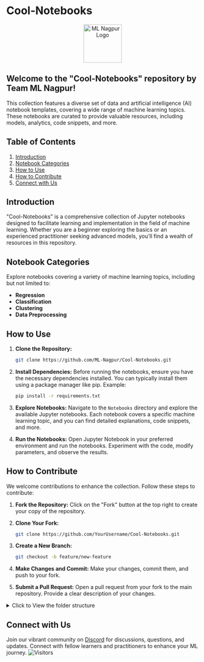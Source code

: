 # Cool-Notebooks

<p align="center"><img src="https://avatars.githubusercontent.com/u/142468240?s=400&u=9a340c3f66cca9b146fc035d39f3ab3fef26989a&v=4" alt="ML Nagpur Logo" width="auto" height="100" style="border-radius=20px;"></p>

## Welcome to the "Cool-Notebooks" repository by Team ML Nagpur! 

This collection features a diverse set of data and artificial intelligence (AI) notebook templates, covering a wide range of machine learning topics. These notebooks are curated to provide valuable resources, including models, analytics, code snippets, and more.

## Table of Contents

1. [Introduction](#introduction)
2. [Notebook Categories](#notebook-categories)
3. [How to Use](#how-to-use)
4. [How to Contribute](#how-to-contribute)
5. [Connect with Us](#connect-with-us)

## Introduction

"Cool-Notebooks" is a comprehensive collection of Jupyter notebooks designed to facilitate learning and implementation in the field of machine learning. Whether you are a beginner exploring the basics or an experienced practitioner seeking advanced models, you'll find a wealth of resources in this repository.

## Notebook Categories

Explore notebooks covering a variety of machine learning topics, including but not limited to:

- **Regression**
- **Classification**
- **Clustering**
- **Data Preprocessing**


## How to Use

1. **Clone the Repository:**
   ```bash
   git clone https://github.com/ML-Nagpur/Cool-Notebooks.git
   ```

2. **Install Dependencies:**
   Before running the notebooks, ensure you have the necessary dependencies installed. You can typically install them using a package manager like pip. Example:
   ```bash
   pip install -r requirements.txt
   ```

3. **Explore Notebooks:**
   Navigate to the `Notebooks` directory and explore the available Jupyter notebooks. Each notebook covers a specific machine learning topic, and you can find detailed explanations, code snippets, and more.

4. **Run the Notebooks:**
   Open Jupyter Notebook in your preferred environment and run the notebooks. Experiment with the code, modify parameters, and observe the results.

## How to Contribute

We welcome contributions to enhance the collection. Follow these steps to contribute:

1. **Fork the Repository:**
Click on the "Fork" button at the top right to create your copy of the repository.

2. **Clone Your Fork:**
   ```bash
   git clone https://github.com/YourUsername/Cool-Notebooks.git
   ```
3. **Create a New Branch:**
   ```bash
   git checkout -b feature/new-feature
   ```
4. **Make Changes and Commit:**
Make your changes, commit them, and push to your fork.

5. **Submit a Pull Request:**
Open a pull request from your fork to the main repository. Provide a clear description of your changes.

<details >
   <summary> Click to View the folder structure </summary>
# Cool-Notebooks

## Machine Learning Notebooks

### Automated ML Classification template

- [AutomatedClassification.ipynb](Cool-Notebooks/Machine%20Learning%20Notebooks/Automated%20ML%20Classification%20template/AutomatedClassification.ipynb)

### Categorise-Data-From-Single-Feature-Using-NLTK-main

- [All Sports Fitness and Outdoors.csv](Cool-Notebooks/Machine%20Learning%20Notebooks/Categorise-Data-From-Single-Feature-Using-NLTK-main/All%20Sports%20Fitness%20and%20Outdoors.csv)
- [CategorisationOfData_.ipynb](Cool-Notebooks/Machine%20Learning%20Notebooks/Categorise-Data-From-Single-Feature-Using-NLTK-main/CategorisationOfData_.ipynb)
- [README.md](Cool-Notebooks/Machine%20Learning%20Notebooks/Categorise-Data-From-Single-Feature-Using-NLTK-main/README.md)
- [sports.csv](Cool-Notebooks/Machine%20Learning%20Notebooks/Categorise-Data-From-Single-Feature-Using-NLTK-main/sports.csv)

### Classification

#### Logistic Regression/Python

- Color Blind Friendly Images
  - [logistic_regression_test_set.png](Cool-Notebooks/Machine%20Learning%20Notebooks/Classification/Logistic%20Regression/Python/Color%20Blind%20Friendly%20Images/logistic_regression_test_set.png)
  - [logistic_regression_training_set.png](Cool-Notebooks/Machine%20Learning%20Notebooks/Classification/Logistic%20Regression/Python/Color%20Blind%20Friendly%20Images/logistic_regression_training_set.png)
- [Social_Network_Ads.csv](Cool-Notebooks/Machine%20Learning%20Notebooks/Classification/Logistic%20Regression/Python/Social_Network_Ads.csv)
- [logistic_regression.ipynb](Cool-Notebooks/Machine%20Learning%20Notebooks/Classification/Logistic%20Regression/Python/logistic_regression.ipynb)
- [logistic_regression.py](Cool-Notebooks/Machine%20Learning%20Notebooks/Classification/Logistic%20Regression/Python/logistic_regression.py)

#### Decision Tree Classification

- Color Blind Friendly Images
  - [decision_tree_classification_test_set.png](Cool-Notebooks/Machine%20Learning%20Notebooks/Classification/Decision%20Tree%20Classification/Color%20Blind%20Friendly%20Images/decision_tree_classification_test_set.png)
  - [decision_tree_classification_training_set.png](Cool-Notebooks/Machine%20Learning%20Notebooks/Classification/Decision%20Tree%20Classification/Color%20Blind%20Friendly%20Images/decision_tree_classification_training_set.png)
- [Social_Network_Ads.csv](Cool-Notebooks/Machine%20Learning%20Notebooks/Classification/Decision%20Tree%20Classification/Social_Network_Ads.csv)
- [decision_tree_classification.ipynb](Cool-Notebooks/Machine%20Learning%20Notebooks/Classification/Decision%20Tree%20Classification/decision_tree_classification.ipynb)
- [decision_tree_classification.py](Cool-Notebooks/Machine%20Learning%20Notebooks/Classification/Decision%20Tree%20Classification/decision_tree_classification.py)

#### K-Nearest Neighbors (K-NN)

- Color Blind Friendly Images
  - [knn_test_set.png](Cool-Notebooks/Machine%20Learning%20Notebooks/Classification/K-Nearest%20Neighbors%20(K-NN)/Color%20Blind%20Friendly%20Images/knn_test_set.png)
  - [knn_training_set.png](Cool-Notebooks/Machine%20Learning%20Notebooks/Classification/K-Nearest%20Neighbors%20(K-NN)/Color%20Blind%20Friendly%20Images/knn_training_set.png)
- [Social_Network_Ads.csv](Cool-Notebooks/Machine%20Learning%20Notebooks/Classification/K-Nearest%20Neighbors%20(K-NN)/Social_Network_Ads.csv)
- [k_nearest_neighbors.ipynb](Cool-Notebooks/Machine%20Learning%20Notebooks/Classification/K-Nearest%20Neighbors%20(K-NN)/k_nearest_neighbors.ipynb)
- [k_nearest_neighbors.py](Cool-Notebooks/Machine%20Learning%20Notebooks/Classification/K-Nearest%20Neighbors%20(K-NN)/k_nearest_neighbors.py)

#### Kernel SVM

##### Color Blind Friendly Images
- [kernel_svm_test_set.png](Cool-Notebooks/Machine%20Learning%20Notebooks/Classification/direcMachine%20Learning%20Notebooksry/Classification/Kernel%20SVM/Color%20Blind%20Friendly%20Images/kernel_svm_test_set.png)
- [kernel_svm_training_set.png](Cool-Notebooks/Machine%20Learning%20Notebooks/Classification/direcMachine%20Learning%20Notebooksry/Classification/Kernel%20SVM/Color%20Blind%20Friendly%20Images/kernel_svm_training_set.png)

- [Social_Network_Ads.csv](Cool-Notebooks/Machine%20Learning%20Notebooks/Classification/direcMachine%20Learning%20Notebooksry/Classification/Kernel%20SVM/Social_Network_Ads.csv)
- [kernel_svm.ipynb](Cool-Notebooks/Machine%20Learning%20Notebooks/Classification/direcMachine%20Learning%20Notebooksry/Classification/Kernel%20SVM/kernel_svm.ipynb)
- [kernel_svm.py](Cool-Notebooks/Machine%20Learning%20Notebooks/Classification/direcMachine%20Learning%20Notebooksry/Classification/Kernel%20SVM/kernel_svm.py)

#### Naive Bayes

##### Color Blind Friendly Images
- [naive_bayes_test_set.png](Cool-Notebooks/Machine%20Learning%20Notebooks/Classification/direcMachine%20Learning%20Notebooksry/Classification/Naive%20Bayes/Color%20Blind%20Friendly%20Images/naive_bayes_test_set.png)
- [naive_bayes_training_set.png](Cool-Notebooks/Machine%20Learning%20Notebooks/Classification/direcMachine%20Learning%20Notebooksry/Classification/Naive%20Bayes/Color%20Blind%20Friendly%20Images/naive_bayes_training_set.png)

##### Files
- [Social_Network_Ads.csv](Cool-Notebooks/Machine%20Learning%20Notebooks/Classification/direcMachine%20Learning%20Notebooksry/Classification/Naive%20Bayes/Social_Network_Ads.csv)
- [naive_bayes.ipynb](Cool-Notebooks/Machine%20Learning%20Notebooks/Classification/direcMachine%20Learning%20Notebooksry/Classification/Naive%20Bayes/naive_bayes.ipynb)
- [naive_bayes.py](Cool-Notebooks/Machine%20Learning%20Notebooks/Classification/direcMachine%20Learning%20Notebooksry/Classification/Naive%20Bayes/naive_bayes.py)

#### Random Forest Classification

##### Color Blind Friendly Images
- [random_forest_classification_test_set.png](Cool-Notebooks/Machine%20Learning%20Notebooks/Classification/direcMachine%20Learning%20Notebooksry/Classification/Random%20Forest%20Classification/Color%20Blind%20Friendly%20Images/random_forest_classification_test_set.png)
- [random_forest_classification_training_set.png](Cool-Notebooks/Machine%20Learning%20Notebooks/Classification/direcMachine%20Learning%20Notebooksry/Classification/Random%20Forest%20Classification/Color%20Blind%20Friendly%20Images/random_forest_classification_training_set.png)

##### Files
- [Social_Network_Ads.csv](Cool-Notebooks/Machine%20Learning%20Notebooks/Classification/direcMachine%20Learning%20Notebooksry/Classification/Random%20Forest%20Classification/Social_Network_Ads.csv)
- [random_forest_classification.ipynb](Cool-Notebooks/Machine%20Learning%20Notebooks/Classification/direcMachine%20Learning%20Notebooksry/Classification/Random%20Forest%20Classification/random_forest_classification.ipynb)
- [random_forest_classification.py](Cool-Notebooks/Machine%20Learning%20Notebooks/Classification/direcMachine%20Learning%20Notebooksry/Classification/Random%20Forest%20Classification/random_forest_classification.py)

#### Support VecMachine%20Learning%20Notebooksr Machine (SVM)

##### Color Blind Friendly Images
- [svm_test_set.png](Cool-Notebooks/Machine%20Learning%20Notebooks/Classification/direcMachine%20Learning%20Notebooksry/Classification/Support%20VecMachine%20Learning%20Notebooksr%20Machine%20(SVM)/Color%20Blind%20Friendly%20Images/svm_test_set.png)
- [svm_training_set.png](Cool-Notebooks/Machine%20Learning%20Notebooks/Classification/direcMachine%20Learning%20Notebooksry/Classification/Support%20VecMachine%20Learning%20Notebooksr%20Machine%20(SVM)/Color%20Blind%20Friendly%20Images/svm_training_set.png)

##### Files
- [Social_Network_Ads.csv](Cool-Notebooks/Machine%20Learning%20Notebooks/Classification/direcMachine%20Learning%20Notebooksry/Classification/Support%20VecMachine%20Learning%20Notebooksr%20Machine%20(SVM)/Social_Network_Ads.csv)
- [support_vecMachine%20Learning%20Notebooksr_machine.ipynb](Cool-Notebooks/Machine%20Learning%20Notebooks/Classification/direcMachine%20Learning%20Notebooksry/Classification/Support%20VecMachine%20Learning%20Notebooksr%20Machine%20(SVM)/support_vecMachine%20Learning%20Notebooksr_machine.ipynb)
- [support_vecMachine%20Learning%20Notebooksr_machine.py](Cool-Notebooks/Machine%20Learning%20Notebooks/Classification/direcMachine%20Learning%20Notebooksry/Classification/Support%20VecMachine%20Learning%20Notebooksr%20Machine%20(SVM)/support_vecMachine%20Learning%20Notebooksr_machine.py)

## Clustering

### K-Means Clustering

- [Mall_Customers.csv](Cool-Notebooks/Clustering/K-Means%20Clustering/Mall_Customers.csv)
- [k_means_clustering.ipynb](Cool-Notebooks/Clustering/K-Means%20Clustering/k_means_clustering.ipynb)
- [k_means_clustering.py](Cool-Notebooks/Clustering/K-Means%20Clustering/k_means_clustering.py)

### Hierarchical Clustering

- [Mall_Customers.csv](Cool-Notebooks/Clustering/Hierarchical%20Clustering/Mall_Customers.csv)
- [hierarchical_clustering.ipynb](Cool-Notebooks/Clustering/Hierarchical%20Clustering/hierarchical_clustering.ipynb)
- [hierarchical_clustering.py](Cool-Notebooks/Clustering/Hierarchical%20Clustering/hierarchical_clustering.py)

## Computer Vision

### Face Detection

- [Face_Detection.py](Cool-Notebooks/Computer%20Vision/Face_Detection/Face_Detection.py)
- [requirements.txt](Cool-Notebooks/Computer%20Vision/Face_Detection/requirements.txt)

### Hand Tracking

- [Hand_Tracking.py](Cool-Notebooks/Computer%20Vision/Hand%20Tracking/Hand_Tracking.py)
- [requirements.txt](Cool-Notebooks/Computer%20Vision/Hand%20Tracking/requirements.txt)

## Data Preprocessing

- [Data.csv](Cool-Notebooks/Data%20Preprocessing/Data.csv)
- [data_preprocessing_template.ipynb](Cool-Notebooks/Data%20Preprocessing/data_preprocessing_template.ipynb)
- [data_preprocessing_template.py](Cool-Notebooks/Data%20Preprocessing/data_preprocessing_template.py)
- [data_preprocessing_tools.ipynb](Cool-Notebooks/Data%20Preprocessing/data_preprocessing_tools.ipynb)
- [data_preprocessing_tools.py](Cool-Notebooks/Data%20Preprocessing/data_preprocessing_tools.py)

## Deep Learning

### Convolutional Neural Networks (CNN)

- [Convolution Neural Network for MNIST Handwritten Digits Classification.ipynb](Cool-Notebooks/Deep%20Learning/Convolutional%20Neural%20Networks%20(CNN)/Convolution%20Neural%20Network%20for%20MNIST%20Handwritten%20Digits%20Classification.ipynb)
- [Convolution Neural Network for MNIST Handwritten Digits Classification.py](Cool-Notebooks/Deep%20Learning/Convolutional%20Neural%20Networks%20(CNN)/Convolution%20Neural%20Network%20for%20MNIST%20Handwritten%20Digits%20Classification.py)
- [convolutional_neural_network.ipynb](Cool-Notebooks/Deep%20Learning/Convolutional%20Neural%20Networks%20(CNN)/convolutional_neural_network.ipynb)
- [convolutional_neural_network.py](Cool-Notebooks/Deep%20Learning/Convolutional%20Neural%20Networks%20(CNN)/convolutional_neural_network.py)

## Artificial Neural Networks (ANN)

### PyhDeep%20Learningn

#### Files
- [.DS_SDeep%20Learningre](Cool-Notebooks/Deep%20Learning/Convolutional%20Neural%20Networks%20(CNN)/direcDeep%20Learningry/Artificial%20Neural%20Networks%20(ANN)/PyhDeep%20Learningn/.DS_SDeep%20Learningre)
- [Churn_Modelling.csv](Cool-Notebooks/Deep%20Learning/Convolutional%20Neural%20Networks%20(CNN)/direcDeep%20Learningry/Artificial%20Neural%20Networks%20(ANN)/PyhDeep%20Learningn/Churn_Modelling.csv)
- [artificial_neural_network.ipynb](Cool-Notebooks/Deep%20Learning/Convolutional%20Neural%20Networks%20(CNN)/direcDeep%20Learningry/Artificial%20Neural%20Networks%20(ANN)/PyhDeep%20Learningn/artificial_neural_network.ipynb)
- [artificial_neural_network.py](Cool-Notebooks/Deep%20Learning/Convolutional%20Neural%20Networks%20(CNN)/direcDeep%20Learningry/Artificial%20Neural%20Networks%20(ANN)/PyhDeep%20Learningn/artificial_neural_network.py)

### SDeep%20Learningchastic Gradient Descent

- [.DS_SDeep%20Learningre](Cool-Notebooks/Deep%20Learning/Convolutional%20Neural%20Networks%20(CNN)/direcDeep%20Learningry/Artificial%20Neural%20Networks%20(ANN)/SDeep%20Learningchastic%20Gradient%20Descent/.DS_SDeep%20Learningre)
- [SDeep%20Learningchastic_Gradient_Descent.png](Cool-Notebooks/Deep%20Learning/Convolutional%20Neural%20Networks%20(CNN)/direcDeep%20Learningry/Artificial%20Neural%20Networks%20(ANN)/SDeep%20Learningchastic%20Gradient%20Descent/SDeep%20Learningchastic_Gradient_Descent.png)

### Multi-layer perceptron (MLP)

- [Multi_Layer_Perceptron_(MLP)_Model.ipynb](Cool-Notebooks/Deep%20Learning/Convolutional%20Neural%20Networks%20(CNN)/direcDeep%20Learningry/Artificial%20Neural%20Networks%20(ANN)/Multi-layer%20perceptron%20(MLP)/Multi_Layer_Perceptron_(MLP)_Model.ipynb)
- [multi_layer_perceptron_(mlp)_model.py](Cool-Notebooks/Deep%20Learning/Convolutional%20Neural%20Networks%20(CNN)/direcDeep%20Learningry/Artificial%20Neural%20Networks%20(ANN)/Multi-layer%20perceptron%20(MLP)/multi_layer_perceptron_(mlp)_model.py)

### Recurrent Neural Networks (RNN)

- [Recurrent_Neural_Networks_(RNN).ipynb](Cool-Notebooks/Deep%20Learning/Convolutional%20Neural%20Networks%20(CNN)/direcDeep%20Learningry/Artificial%20Neural%20Networks%20(ANN)/Recurrent%20Neural%20Networks%20(RNN)/Recurrent_Neural_Networks_(RNN).ipynb)
- [recurrent_neural_networks_(rnn).py](Cool-Notebooks/Deep%20Learning/Convolutional%20Neural%20Networks%20(CNN)/direcDeep%20Learningry/Artificial%20Neural%20Networks%20(ANN)/Recurrent%20Neural%20Networks%20(RNN)/recurrent_neural_networks_(rnn).py)

### Single-layer perceptron (SLP)

- [single_layer_perceptron_(SLP)_Model.ipynb](Cool-Notebooks/Deep%20Learning/Convolutional%20Neural%20Networks%20(CNN)/direcDeep%20Learningry/Artificial%20Neural%20Networks%20(ANN)/Single-layer%20perceptron%20(SLP)/single_layer_perceptron_(SLP)_Model.ipynb)
- [single_layer_perceptron_(slp)_model.py](Cool-Notebooks/Deep%20Learning/Convolutional%20Neural%20Networks%20(CNN)/direcDeep%20Learningry/Artificial%20Neural%20Networks%20(ANN)/Single-layer%20perceptron%20(SLP)/single_layer_perceptron_(slp)_model.py)


## Natural Language Processing

### Flipkart_Sentiment_Analysis

- [Flipkart_Sentiment_Analysis.ipynb](Cool-Notebooks/Natural%20Language%20Processing/Flipkart_Sentiment_Analysis/Flipkart_Sentiment_Analysis.ipynb)
- [flipkart_product_.csv](Cool-Notebooks/Natural%20Language%20Processing/Flipkart_Sentiment_Analysis/flipkart_product_.csv)
- [flipkart_sentiment_analysis.py](Cool-Notebooks/Natural%20Language%20Processing/Flipkart_Sentiment_Analysis/flipkart_sentiment_analysis.py)

### Artificial Neural Networks (ANN)

- [SMSSpamCollection.csv](Cool-Notebooks/Natural%20Language%20Processing/Artificial%20Neural%20Networks%20(ANN)/SMSSpamCollection.csv)
- [Spam_or_Ham_classifier_nlp.ipynb](Cool-Notebooks/Natural%20Language%20Processing/Artificial%20Neural%20Networks%20(ANN)/Spam_or_Ham_classifier_nlp.ipynb)
- [spam_or_ham_classifier_nlp.py](Cool-Notebooks/Natural%20Language%20Processing/Artificial%20Neural%20Networks%20(ANN)/spam_or_ham_classifier_nlp.py)

## Regression

### Polynomial Regression

- [Position_Salaries.csv](Cool-Notebooks/Regression/Polynomial%20Regression/Position_Salaries.csv)
- [polynomial_regression.ipynb](Cool-Notebooks/Regression/Polynomial%20Regression/polynomial_regression.ipynb)
- [polynomial_regression.py](Cool-Notebooks/Regression/Polynomial%20Regression/polynomial_regression.py)

### Decision Tree Regression/Python

- [Position_Salaries.csv](Cool-Notebooks/Regression/Decision%20Tree%20Regression/Python/Position_Salaries.csv)
- [decision_tree_regression.ipynb](Cool-Notebooks/Regression/Decision%20Tree%20Regression/Python/decision_tree_regression.ipynb)
- [decision_tree_regression.py](Cool-Notebooks/Regression/Decision%20Tree%20Regression/Python/decision_tree_regression.py)

## Regression

### Multiple Linear Regression

- [50_Startups.csv](Cool-Notebooks/Regression/Decision%20Tree%20Regression/Python/direcRegressionry/Regression/Multiple%20Linear%20Regression/50_Startups.csv)
- [multiple_linear_regression.ipynb](Cool-Notebooks/Regression/Decision%20Tree%20Regression/Python/direcRegressionry/Regression/Multiple%20Linear%20Regression/multiple_linear_regression.ipynb)
- [multiple_linear_regression.py](Cool-Notebooks/Regression/Decision%20Tree%20Regression/Python/direcRegressionry/Regression/Multiple%20Linear%20Regression/multiple_linear_regression.py)

### Random Forest Regression

- [Position_Salaries.csv](Cool-Notebooks/Regression/Decision%20Tree%20Regression/Python/direcRegressionry/Regression/Random%20Forest%20Regression/Position_Salaries.csv)
- [random_forest_regression.ipynb](Cool-Notebooks/Regression/Decision%20Tree%20Regression/Python/direcRegressionry/Regression/Random%20Forest%20Regression/random_forest_regression.ipynb)
- [random_forest_regression.py](Cool-Notebooks/Regression/Decision%20Tree%20Regression/Python/direcRegressionry/Regression/Random%20Forest%20Regression/random_forest_regression.py)

### Simple Linear Regression

- [Salary_Data.csv](Cool-Notebooks/Regression/Decision%20Tree%20Regression/Python/direcRegressionry/Regression/Simple%20Linear%20Regression/Salary_Data.csv)
- [simple_linear_regression.ipynb](Cool-Notebooks/Regression/Decision%20Tree%20Regression/Python/direcRegressionry/Regression/Simple%20Linear%20Regression/simple_linear_regression.ipynb)
- [simple_linear_regression.py](Cool-Notebooks/Regression/Decision%20Tree%20Regression/Python/direcRegressionry/Regression/Simple%20Linear%20Regression/simple_linear_regression.py)

### Support VecRegressionr Regression (SVR)

- [Position_Salaries.csv](Cool-Notebooks/Regression/Decision%20Tree%20Regression/Python/direcRegressionry/Regression/Support%20VecRegressionr%20Regression%20(SVR)/Position_Salaries.csv)
- [support_vecRegressionr_regression.ipynb](Cool-Notebooks/Regression/Decision%20Tree%20Regression/Python/direcRegressionry/Regression/Support%20VecRegressionr%20Regression%20(SVR)/support_vecRegressionr_regression.ipynb)
- [support_vecRegressionr_regression.py](Cool-Notebooks/Regression/Decision%20Tree%20Regression/Python/direcRegressionry/Regression/Support%20VecRegressionr%20Regression%20(SVR)/support_vecRegressionr_regression.py)

</details>

## Connect with Us

Join our vibrant community on [Discord](https://discord.gg/sJews9ERAK) for discussions, questions, and updates. Connect with fellow learners and practitioners to enhance your ML journey.
![Visitors](https://visitor-badge.laobi.icu/badge?page_id=/ML-Nagpur/Cool-Notebooks)
